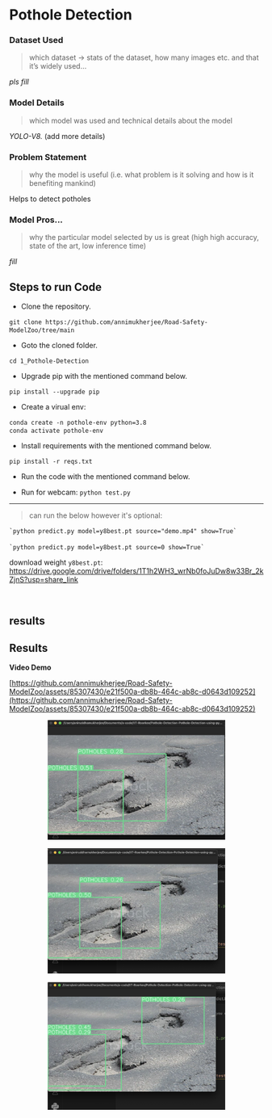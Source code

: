# Pothole Detection 


### Dataset Used
> ⁠which dataset -> stats of the dataset, how many images etc. and that it’s widely used…

_pls fill_

### Model Details
> ⁠⁠which model was used and technical details about the model

*YOLO-V8.* (add more details)

### Problem Statement
> ⁠why the model is useful (i.e. what problem is it solving and how is it benefiting mankind)

Helps to detect potholes

### Model Pros...
> ⁠why the particular model selected by us is great (high high accuracy, state of the art, low inference time)

_fill_






## Steps to run Code
- Clone the repository.
```
git clone https://github.com/annimukherjee/Road-Safety-ModelZoo/tree/main
```
- Goto the cloned folder.
```
cd 1_Pothole-Detection

```
- Upgrade pip with the mentioned command below.
```
pip install --upgrade pip
```

- Create a virual env:

```
conda create -n pothole-env python=3.8
conda activate pothole-env
```

- Install requirements with the mentioned command below.

```
pip install -r reqs.txt
```

- Run the code with the mentioned command below.

 - Run for webcam: `python test.py`


---

> can run the below however it's optional:

    `python predict.py model=y8best.pt source="demo.mp4" show=True`

    `python predict.py model=y8best.pt source=0 show=True`


download weight `y8best.pt`: https://drive.google.com/drive/folders/1T1h2WH3_wrNb0foJuDw8w33Br_2kZjnS?usp=share_link


<br>

## ⁠results

## ⁠Results

**Video Demo**

[https://github.com/annimukherjee/Road-Safety-ModelZoo/assets/85307430/e21f500a-db8b-464c-ab8c-d0643d109252](https://github.com/annimukherjee/Road-Safety-ModelZoo/assets/85307430/e21f500a-db8b-464c-ab8c-d0643d109252)

<p align="center">
  <img src="results-screenshots/screenshot-01.png" alt="Alt text" width="70%"/>
</p>
<p align="center">
  <img src="results-screenshots/screenshot-02.png" alt="Alt text" width="70%"/>
</p>
<p align="center">
  <img src="results-screenshots/screenshot-03.png" alt="Alt text" width="70%"/>
</p>


